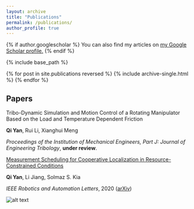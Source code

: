 ```yaml
---
layout: archive
title: "Publications"
permalink: /publications/
author_profile: true
---
```


{% if author.googlescholar %}
  You can also find my articles on <u><a href="{{author.googlescholar}}">my Google Scholar profile</a>.</u>
{% endif %}

{% include base_path %}

{% for post in site.publications reversed %}
  {% include archive-single.html %}
{% endfor %}

## Papers

Tribo-Dynamic Simulation and Motion Control of a Rotating Manipulator Based on the Load and Temperature Dependent Friction

**Qi Yan**, Rui Li, Xianghui Meng

*Proceedings of the Institution of Mechanical Engineers, Part J: Journal of Engineering Tribology*, **under review**.



[Measurement Scheduling for Cooperative Localization in Resource-Constrained Conditions](https://ieeexplore.ieee.org/abstract/document/8972554)

**Qi Yan**, Li Jiang, Solmaz S. Kia

*IEEE Robotics and Automation Letters*, 2020 ([arXiv](https://arxiv.org/abs/1912.04709))

![alt text](https://qiyan98.github.io/images/RAL2020.png "RAL2020")